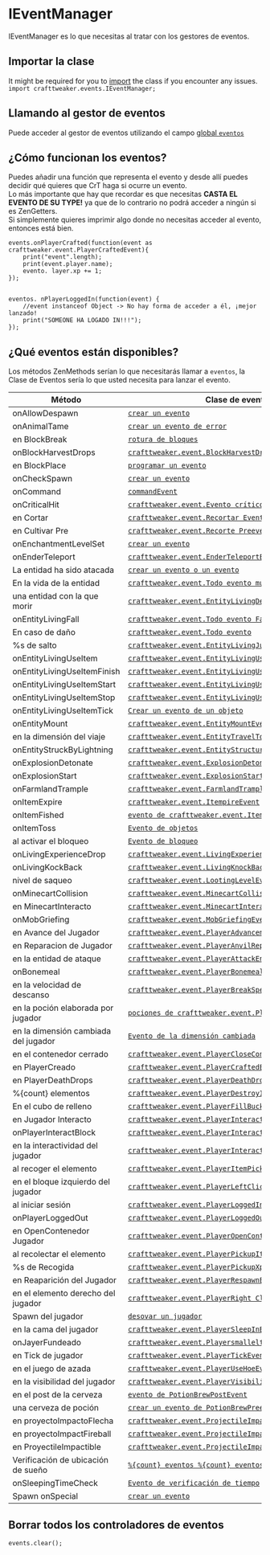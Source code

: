 # IEventManager

IEventManager es lo que necesitas al tratar con los gestores de eventos.

## Importar la clase

It might be required for you to [import](/AdvancedFunctions/Import/) the class if you encounter any issues.  
`import crafttweaker.events.IEventManager;`

## Llamando al gestor de eventos

Puede acceder al gestor de eventos utilizando el campo [global `eventos`](/Vanilla/Global_Functions/)

## ¿Cómo funcionan los eventos?

Puedes añadir una función que representa el evento y desde allí puedes decidir qué quieres que CrT haga si ocurre un evento.  
Lo más importante que hay que recordar es que necesitas **CASTA EL EVENTO DE SU TYPE!** ya que de lo contrario no podrá acceder a ningún si es ZenGetters.  
Si simplemente quieres imprimir algo donde no necesitas acceder al evento, entonces está bien.

```zenscript
events.onPlayerCrafted(function(event as crafttweaker.event.PlayerCraftedEvent){
    print("event".length);
    print(event.player.name);
    evento. layer.xp += 1;
});


eventos. nPlayerLoggedIn(function(event) {
    //event instanceof Object -> No hay forma de acceder a él, ¡mejor lanzado!
    print("SOMEONE HA LOGADO IN!!!");
});
```

## ¿Qué eventos están disponibles?

Los métodos ZenMethods serían lo que necesitarás llamar a `eventos`, la Clase de Eventos sería lo que usted necesita para lanzar el evento.

| Método                               | Clase de evento                                                                                           |
| ------------------------------------ | --------------------------------------------------------------------------------------------------------- |
| onAllowDespawn                       | [`crear un evento`](/Vanilla/Events/Events/EntityLivingSpawn/)                                            |
| onAnimalTame                         | [`crear un evento de error`](/Vanilla/Events/Events/AnimalTame/)                                          |
| en BlockBreak                        | [`rotura de bloques`](/Vanilla/Events/Events/BlockBreak/)                                                 |
| onBlockHarvestDrops                  | [`crafttweaker.event.BlockHarvestDrops`](/Vanilla/Events/Events/BlockHarvestDrops/)                       |
| en BlockPlace                        | [`programar un evento`](/Vanilla/Events/Events/BlockPlace/)                                               |
| onCheckSpawn                         | [`crear un evento`](/Vanilla/Events/Events/EntityLivingSpawn/)                                            |
| onCommand                            | [`commandEvent`](/Vanilla/Events/Events/CommandEvent/)                                                    |
| onCriticalHit                        | [`crafttweaker.event.Evento crítico`](/Vanilla/Events/Events/CriticalHit/)                                |
| en Cortar                            | [`crafttweaker.event.Recortar Evento Postal`](/Vanilla/Events/Events/CropGrowPost/)                       |
| en Cultivar Pre                      | [`crafttweaker.event.Recorte Preevento`](/Vanilla/Events/Events/CropGrowPre/)                             |
| onEnchantmentLevelSet                | [`crear un evento`](/Vanilla/Events/Events/EnchantmentLevelSet/)                                          |
| onEnderTeleport                      | [`crafttweaker.event.EnderTeleportEvent`](/Vanilla/Events/Events/EnderTeleport/)                          |
| La entidad ha sido atacada           | [`crear un evento o un evento`](/Vanilla/Events/Events/EntityLivingAttacked/)                             |
| En la vida de la entidad             | [`crafttweaker.event.Todo evento muerto`](/Vanilla/Events/Events/EntityLivingDeath/)                      |
| una entidad con la que morir         | [`crafttweaker.event.EntityLivingDeathDropsEvent`](/Vanilla/Events/Events/EntityLivingDeathDrops/)        |
| onEntityLivingFall                   | [`crafttweaker.event.Todo evento FallEvent`](/Vanilla/Events/Events/EntityLivingFall/)                    |
| En caso de daño                      | [`crafttweaker.event.Todo evento`](/Vanilla/Events/Events/EntityLivingHurt/)                              |
| %s de salto                          | [`crafttweaker.event.EntityLivingJumpEvent`](/Vanilla/Events/Events/EntityLivingJump/)                    |
| onEntityLivingUseItem                | [`crafttweaker.event.EntityLivingUseItemEvento`](/Vanilla/Events/Events/LivingEntityUseItem/)             |
| onEntityLivingUseItemFinish          | [`crafttweaker.event.EntityLivingUseItemEvent.Finalizar`](/Vanilla/Events/Events/LivingEntityUseItem/)    |
| onEntityLivingUseItemStart           | [`crafttweaker.event.EntityLivingUseItemEvent.Start`](/Vanilla/Events/Events/LivingEntityUseItem/)        |
| onEntityLivingUseItemStop            | [`crafttweaker.event.EntityLivingUseItemEvent.Parar`](/Vanilla/Events/Events/LivingEntityUseItem/)        |
| onEntityLivingUseItemTick            | [`Crear un evento de un objeto`](/Vanilla/Events/Events/LivingEntityUseItem/)                             |
| onEntityMount                        | [`crafttweaker.event.EntityMountEvent`](/Vanilla/Events/Events/EntityMount/)                              |
| en la dimensión del viaje            | [`crafttweaker.event.EntityTravelToDimensionEvent`](/Vanilla/Events/Events/EntityTravelToDimension/)      |
| onEntityStruckByLightning            | [`crafttweaker.event.EntityStructural ByLightningEvent`](/Vanilla/Events/Events/EntityStruckByLightning/) |
| onExplosionDetonate                  | [`crafttweaker.event.ExplosionDetonateEvent`](/Vanilla/Events/Events/ExplosionDetonate/)                  |
| onExplosionStart                     | [`crafttweaker.event.ExplosionStartEvent`](/Vanilla/Events/Events/ExplosionStart/)                        |
| onFarmlandTrample                    | [`crafttweaker.event.FarmlandTrampleEvent`](/Vanilla/Events/Events/FarmlandTrample/)                      |
| onItemExpire                         | [`crafttweaker.event.ItempireEvent`](/Vanilla/Events/Events/ItemExpire/)                                  |
| onItemFished                         | [`evento de crafttweaker.event.ItemFishedEvent`](/Vanilla/Events/Events/ItemFished/)                      |
| onItemToss                           | [`Evento de objetos`](/Vanilla/Events/Events/ItemToss/)                                                   |
| al activar el bloqueo                | [`Evento de bloqueo`](/Vanilla/Events/Events/LivingDestroyBlock/)                                         |
| onLivingExperienceDrop               | [`crafttweaker.event.LivingExperience enceDropEvent`](/Vanilla/Events/Events/LivingExperienceDrop/)       |
| onLivingKockBack                     | [`crafttweaker.event.LivingKnockBackEvent`](/Vanilla/Events/Events/LivingKnockBack/)                      |
| nivel de saqueo                      | [`crafttweaker.event.LootingLevelEvent`](/Vanilla/Events/Events/LootingLevel/)                            |
| onMinecartCollision                  | [`crafttweaker.event.MinecartCollisionEvent`](/Vanilla/Events/Events/MinecartCollision/)                  |
| en MinecartInteracto                 | [`crafttweaker.event.MinecartInteractEvento`](/Vanilla/Events/Events/MinecartInteract/)                   |
| onMobGriefing                        | [`crafttweaker.event.MobGriefingEvent`](/Vanilla/Events/Events/MobGriefing/)                              |
| en Avance del Jugador                | [`crafttweaker.event.PlayerAdvancement`](/Vanilla/Events/Events/PlayerAdvancement/)                       |
| en Reparacion de Jugador             | [`crafttweaker.event.PlayerAnvilRepair`](/Vanilla/Events/Events/PlayerAnvilRepair/)                       |
| en la entidad de ataque              | [`crafttweaker.event.PlayerAttackEntityEvento`](/Vanilla/Events/Events/PlayerAttackEntity/)               |
| onBonemeal                           | [`crafttweaker.event.PlayerBonemealEvento`](/Vanilla/Events/Events/PlayerBonemeal/)                       |
| en la velocidad de descanso          | [`crafttweaker.event.PlayerBreakSpeed`](/Vanilla/Events/Events/PlayerBreakSpeed/)                         |
| en la poción elaborada por jugador   | [`pociones de crafttweaker.event.PlayerBrewedPotion`](/Vanilla/Events/Events/PlayerBrewedPotion/)         |
| en la dimensión cambiada del jugador | [`Evento de la dimensión cambiada`](/Vanilla/Events/Events/PlayerChangedDimension/)                       |
| en el contenedor cerrado             | [`crafttweaker.event.PlayerCloseContainerEvent`](/Vanilla/Events/Events/PlayerCloseContainer/)            |
| en PlayerCreado                      | [`crafttweaker.event.PlayerCraftedEvento`](/Vanilla/Events/Events/PlayerCrafted/)                         |
| en PlayerDeathDrops                  | [`crafttweaker.event.PlayerDeathDropsEvent`](/Vanilla/Events/Events/PlayerDeathDrops/)                    |
| %{count} elementos                   | [`crafttweaker.event.PlayerDestroyItem`](/Vanilla/Events/Events/PlayerDestroyItem/)                       |
| En el cubo de relleno                | [`crafttweaker.event.PlayerFillBucketEvent`](/Vanilla/Events/Events/PlayerFillBucket/)                    |
| en Jugador Interacto                 | [`crafttweaker.event.PlayerInteractEvent`](/Vanilla/Events/Events/PlayerInteract/)                        |
| onPlayerInteractBlock                | [`crafttweaker.event.PlayerInteractBlockEvento`](/Vanilla/Events/Events/PlayerInteractBlock/)             |
| en la interactividad del jugador     | [`crafttweaker.event.PlayerInteractEntityEvent`](/Vanilla/Events/Events/PlayerInteractEntity/)            |
| al recoger el elemento               | [`crafttweaker.event.PlayerItemPickupEvent`](/Vanilla/Events/Events/PlayerItemPickup/)                    |
| en el bloque izquierdo del jugador   | [`crafttweaker.event.PlayerLeftClickBlockEvent`](/Vanilla/Events/Events/PlayerLeftClickBlock/)            |
| al iniciar sesión                    | [`crafttweaker.event.PlayerLoggedInevento`](/Vanilla/Events/Events/PlayerLoggedIn/)                       |
| onPlayerLoggedOut                    | [`crafttweaker.event.PlayerLoggedOutEvent`](/Vanilla/Events/Events/PlayerLoggedOut/)                      |
| en OpenContenedor Jugador            | [`crafttweaker.event.PlayerOpenContainerEvent`](/Vanilla/Events/Events/PlayerOpenContainer/)              |
| al recolectar el elemento            | [`crafttweaker.event.PlayerPickupItemEvent`](/Vanilla/Events/Events/PlayerPickupItem/)                    |
| %s de Recogida                       | [`crafttweaker.event.PlayerPickupXpEvent`](/Vanilla/Events/Events/PlayerPickupXp/)                        |
| en Reaparición del Jugador           | [`crafttweaker.event.PlayerRespawnEvent`](/Vanilla/Events/Events/PlayerRespawn/)                          |
| en el elemento derecho del jugador   | [`crafttweaker.event.PlayerRight ClickItemEvent`](/Vanilla/Events/Events/PlayerRightClickItem/)           |
| Spawn del jugador                    | [`desovar un jugador`](/Vanilla/Events/Events/PlayerSetSpawn/)                                            |
| en la cama del jugador               | [`crafttweaker.event.PlayerSleepInBedEvent`](/Vanilla/Events/Events/PlayerSleepInBed/)                    |
| onJayerFundeado                      | [`crafttweaker.event.PlayersmalleltedEvent`](/Vanilla/Events/Events/PlayerSmelted/)                       |
| en Tick de jugador                   | [`crafttweaker.event.PlayerTickEvent`](/Vanilla/Events/Events/PlayerTick/)                                |
| en el juego de azada                 | [`crafttweaker.event.PlayerUseHoeEvento`](/Vanilla/Events/Events/PlayerUseHoe/)                           |
| en la visibilidad del jugador        | [`crafttweaker.event.PlayerVisibilityEvento`](/Vanilla/Events/Events/PlayerVisibility/)                   |
| en el post de la cerveza             | [`evento de PotionBrewPostEvent`](/Vanilla/Events/Events/PotionBrewPost/)                                 |
| una cerveza de poción                | [`crear un evento de PotionBrewPreevento`](/Vanilla/Events/Events/PotionBrewPre/)                         |
| en proyectoImpactoFlecha             | [`crafttweaker.event.ProjectileImpactArrowEvent`](/Vanilla/Events/Events/ProjectileImpactArrow/)          |
| en proyectoImpactFireball            | [`crafttweaker.event.ProjectileImpactFireballEvent`](/Vanilla/Events/Events/ProjectileImpactFireball/)    |
| en ProyectileImpactible              | [`crafttweaker.event.ProjectileImpactThrowableEvent`](/Vanilla/Events/Events/ProjectileImpactThrowable/)  |
| Verificación de ubicación de sueño   | [`%{count} eventos %{count} eventos %{count}`](/Vanilla/Events/Events/SleepingLocationCheck/)             |
| onSleepingTimeCheck                  | [`Evento de verificación de tiempo`](/Vanilla/Events/Events/SleepingTimeCheck/)                           |
| Spawn onSpecial                      | [`crear un evento`](/Vanilla/Events/Events/EntityLivingSpawn/)                                            |

## Borrar todos los controladores de eventos

```zenscript
events.clear();
```